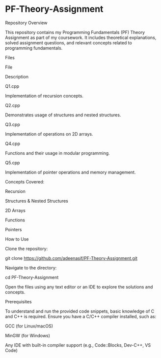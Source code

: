 # PF-Theory-Assignment
Repository Overview

This repository contains my Programming Fundamentals (PF) Theory Assignment as part of my coursework. It includes theoretical explanations, solved assignment questions, and relevant concepts related to programming fundamentals.

Files

File

Description

Q1.cpp

Implementation of recursion concepts.

Q2.cpp

Demonstrates usage of structures and nested structures.

Q3.cpp

Implementation of operations on 2D arrays.

Q4.cpp

Functions and their usage in modular programming.

Q5.cpp

Implementation of pointer operations and memory management.

Concepts Covered:

Recursion

Structures & Nested Structures

2D Arrays

Functions

Pointers

How to Use

Clone the repository:

git clone https://github.com/adeenasif/PF-Theory-Assignment.git

Navigate to the directory:

cd PF-Theory-Assignment

Open the files using any text editor or an IDE to explore the solutions and concepts.

Prerequisites

To understand and run the provided code snippets, basic knowledge of C and C++ is required. Ensure you have a C/C++ compiler installed, such as:

GCC (for Linux/macOS)

MinGW (for Windows)

Any IDE with built-in compiler support (e.g., Code::Blocks, Dev-C++, VS Code)
